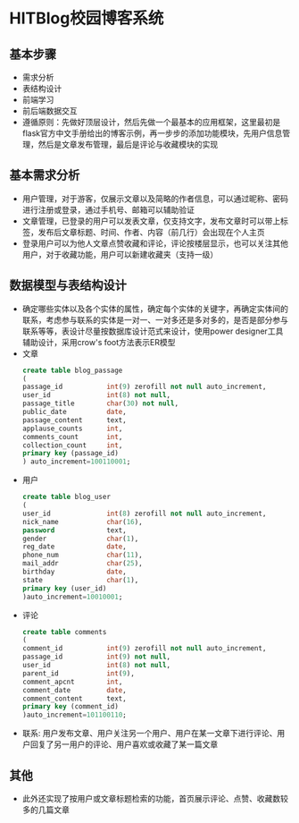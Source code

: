 # HITBlog校园博客系统

## 基本步骤
* 需求分析
* 表结构设计
* 前端学习
* 前后端数据交互
* 遵循原则：先做好顶层设计，然后先做一个最基本的应用框架，这里最初是flask官方中文手册给出的博客示例，再一步步的添加功能模块，先用户信息管理，然后是文章发布管理，最后是评论与收藏模块的实现


## 基本需求分析
* 用户管理，对于游客，仅展示文章以及简略的作者信息，可以通过昵称、密码进行注册或登录，通过手机号、邮箱可以辅助验证
* 文章管理，已登录的用户可以发表文章，仅支持文字，发布文章时可以带上标签，发布后文章标题、时间、作者、内容（前几行）会出现在个人主页
* 登录用户可以为他人文章点赞收藏和评论，评论按楼层显示，也可以关注其他用户，对于收藏功能，用户可以新建收藏夹（支持一级）

## 数据模型与表结构设计
* 确定哪些实体以及各个实体的属性，确定每个实体的关键字，再确定实体间的联系，考虑参与联系的实体是一对一、一对多还是多对多的，是否是部分参与联系等等，表设计尽量按数据库设计范式来设计，使用power designer工具辅助设计，采用crow's foot方法表示ER模型
* 文章
    ```sql
    create table blog_passage
    (
    passage_id           int(9) zerofill not null auto_increment,
    user_id              int(8) not null,
    passage_title        char(30) not null,
    public_date          date,
    passage_content      text,
    applause_counts      int,
    comments_count       int,
    collection_count     int,
    primary key (passage_id)
    ) auto_increment=100110001;
    ```
* 用户
    ```sql
    create table blog_user
    (
    user_id              int(8) zerofill not null auto_increment,
    nick_name            char(16),
    password             text,
    gender               char(1),
    reg_date             date,
    phone_num            char(11),
    mail_addr            char(25),
    birthday             date,
    state                char(1),
    primary key (user_id)
    )auto_increment=10010001;
    ```
* 评论
    ```sql
    create table comments
    (
    comment_id           int(9) zerofill not null auto_increment,
    passage_id           int(9) not null,
    user_id              int(8) not null,
    parent_id            int(9),
    comment_apcnt        int,
    comment_date         date,
    comment_content      text,
    primary key (comment_id)
    )auto_increment=101100110;
    ```
* 联系: 用户发布文章、用户关注另一个用户、用户在某一文章下进行评论、用户回复了另一用户的评论、用户喜欢或收藏了某一篇文章

## 其他
* 此外还实现了按用户或文章标题检索的功能，首页展示评论、点赞、收藏数较多的几篇文章
